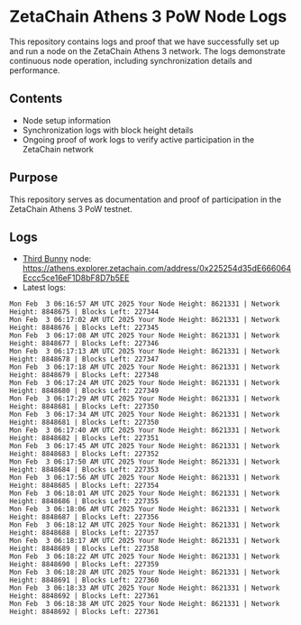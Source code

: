 # ZetaChain Athens 3 PoW Node Logs
This repository contains logs and proof that we have successfully set up and run a node on the ZetaChain Athens 3 network. The logs demonstrate continuous node operation, including synchronization details and performance.

## Contents
- Node setup information
- Synchronization logs with block height details
- Ongoing proof of work logs to verify active participation in the ZetaChain network

## Purpose
This repository serves as documentation and proof of participation in the ZetaChain Athens 3 PoW testnet.

## Logs

- [Third Bunny](https://thirdbunny.xyz/) node: https://athens.explorer.zetachain.com/address/0x225254d35dE666064Eccc5ce16eF1D8bF8D7b5EE
- Latest logs:
```
Mon Feb  3 06:16:57 AM UTC 2025 Your Node Height: 8621331 | Network Height: 8848675 | Blocks Left: 227344
Mon Feb  3 06:17:02 AM UTC 2025 Your Node Height: 8621331 | Network Height: 8848676 | Blocks Left: 227345
Mon Feb  3 06:17:08 AM UTC 2025 Your Node Height: 8621331 | Network Height: 8848677 | Blocks Left: 227346
Mon Feb  3 06:17:13 AM UTC 2025 Your Node Height: 8621331 | Network Height: 8848678 | Blocks Left: 227347
Mon Feb  3 06:17:18 AM UTC 2025 Your Node Height: 8621331 | Network Height: 8848679 | Blocks Left: 227348
Mon Feb  3 06:17:24 AM UTC 2025 Your Node Height: 8621331 | Network Height: 8848680 | Blocks Left: 227349
Mon Feb  3 06:17:29 AM UTC 2025 Your Node Height: 8621331 | Network Height: 8848681 | Blocks Left: 227350
Mon Feb  3 06:17:34 AM UTC 2025 Your Node Height: 8621331 | Network Height: 8848681 | Blocks Left: 227350
Mon Feb  3 06:17:40 AM UTC 2025 Your Node Height: 8621331 | Network Height: 8848682 | Blocks Left: 227351
Mon Feb  3 06:17:45 AM UTC 2025 Your Node Height: 8621331 | Network Height: 8848683 | Blocks Left: 227352
Mon Feb  3 06:17:50 AM UTC 2025 Your Node Height: 8621331 | Network Height: 8848684 | Blocks Left: 227353
Mon Feb  3 06:17:56 AM UTC 2025 Your Node Height: 8621331 | Network Height: 8848685 | Blocks Left: 227354
Mon Feb  3 06:18:01 AM UTC 2025 Your Node Height: 8621331 | Network Height: 8848686 | Blocks Left: 227355
Mon Feb  3 06:18:06 AM UTC 2025 Your Node Height: 8621331 | Network Height: 8848687 | Blocks Left: 227356
Mon Feb  3 06:18:12 AM UTC 2025 Your Node Height: 8621331 | Network Height: 8848688 | Blocks Left: 227357
Mon Feb  3 06:18:17 AM UTC 2025 Your Node Height: 8621331 | Network Height: 8848689 | Blocks Left: 227358
Mon Feb  3 06:18:22 AM UTC 2025 Your Node Height: 8621331 | Network Height: 8848690 | Blocks Left: 227359
Mon Feb  3 06:18:28 AM UTC 2025 Your Node Height: 8621331 | Network Height: 8848691 | Blocks Left: 227360
Mon Feb  3 06:18:33 AM UTC 2025 Your Node Height: 8621331 | Network Height: 8848692 | Blocks Left: 227361
Mon Feb  3 06:18:38 AM UTC 2025 Your Node Height: 8621331 | Network Height: 8848692 | Blocks Left: 227361
```
